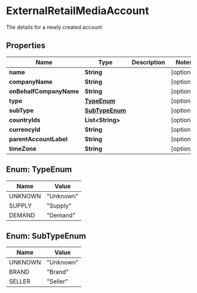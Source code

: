 

# ExternalRetailMediaAccount

The details for a newly created account

## Properties

| Name | Type | Description | Notes |
|------------ | ------------- | ------------- | -------------|
|**name** | **String** |  |  [optional] |
|**companyName** | **String** |  |  [optional] |
|**onBehalfCompanyName** | **String** |  |  [optional] |
|**type** | [**TypeEnum**](#TypeEnum) |  |  [optional] |
|**subType** | [**SubTypeEnum**](#SubTypeEnum) |  |  [optional] |
|**countryIds** | **List&lt;String&gt;** |  |  [optional] |
|**currencyId** | **String** |  |  [optional] |
|**parentAccountLabel** | **String** |  |  [optional] |
|**timeZone** | **String** |  |  [optional] |



## Enum: TypeEnum

| Name | Value |
|---- | -----|
| UNKNOWN | &quot;Unknown&quot; |
| SUPPLY | &quot;Supply&quot; |
| DEMAND | &quot;Demand&quot; |



## Enum: SubTypeEnum

| Name | Value |
|---- | -----|
| UNKNOWN | &quot;Unknown&quot; |
| BRAND | &quot;Brand&quot; |
| SELLER | &quot;Seller&quot; |



